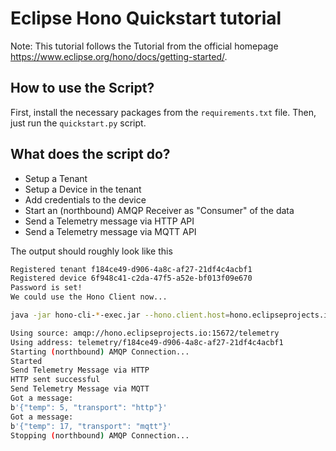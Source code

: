 # Eclipse Hono Quickstart tutorial

Note: This tutorial follows the Tutorial from the official homepage https://www.eclipse.org/hono/docs/getting-started/.

## How to use the Script?

First, install the necessary packages from the `requirements.txt` file.
Then, just run the `quickstart.py` script.

## What does the script do?

* Setup a Tenant
* Setup a Device in the tenant
* Add credentials to the device
* Start an (northbound) AMQP Receiver as "Consumer" of the data
* Send a Telemetry message via HTTP API
* Send a Telemetry message via MQTT API 

The output should roughly look like this

```bash
Registered tenant f184ce49-d906-4a8c-af27-21df4c4acbf1
Registered device 6f948c41-c2da-47f5-a52e-bf013f09e670
Password is set!
We could use the Hono Client now...

java -jar hono-cli-*-exec.jar --hono.client.host=hono.eclipseprojects.io --hono.client.port=15672 --hono.client.username=consumer@HONO --hono.client.password=verysecret --spring.profiles.active=receiver --tenant.id=f184ce49-d906-4a8c-af27-21df4c4acbf1

Using source: amqp://hono.eclipseprojects.io:15672/telemetry
Using address: telemetry/f184ce49-d906-4a8c-af27-21df4c4acbf1
Starting (northbound) AMQP Connection...
Started
Send Telemetry Message via HTTP
HTTP sent successful
Send Telemetry Message via MQTT
Got a message:
b'{"temp": 5, "transport": "http"}'
Got a message:
b'{"temp": 17, "transport": "mqtt"}'
Stopping (northbound) AMQP Connection...
```